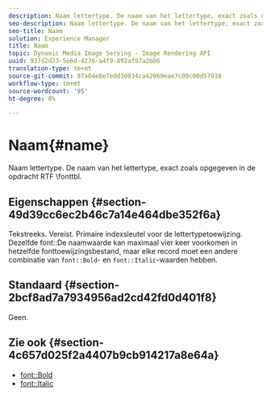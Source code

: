 ```yaml
---
description: Naam lettertype. De naam van het lettertype, exact zoals opgegeven in de opdracht RTF \fonttbl.
seo-description: Naam lettertype. De naam van het lettertype, exact zoals opgegeven in de opdracht RTF \fonttbl.
seo-title: Naam
solution: Experience Manager
title: Naam
topic: Dynamic Media Image Serving - Image Rendering API
uuid: 937d2d73-5e6d-4276-a4f9-892af97a2b86
translation-type: tm+mt
source-git-commit: 97a84e8e7edd3d834ca42069eae7c09c00d57938
workflow-type: tm+mt
source-wordcount: '95'
ht-degree: 0%

---
```



# Naam{#name}

Naam lettertype. De naam van het lettertype, exact zoals opgegeven in de opdracht RTF \fonttbl.

## Eigenschappen {#section-49d39cc6ec2b46c7a14e464dbe352f6a}

Tekstreeks. Vereist. Primaire indexsleutel voor de lettertypetoewijzing. Dezelfde font::De naamwaarde kan maximaal vier keer voorkomen in hetzelfde fonttoewijzingsbestand, maar elke record moet een andere combinatie van `font::Bold`- en `font::Italic`-waarden hebben.

## Standaard {#section-2bcf8ad7a7934956ad2cd42fd0d401f8}

Geen.

## Zie ook {#section-4c657d025f2a4407b9cb914217a8e64a}

* [font::Bold](r-bold-font.md#reference_F7B017EF67574A29ABFC3954AB64159C)
* [font::Italic](r-italic-font.md#reference_DC04A532B34A41AF81B0B9644ACFAAD6)
